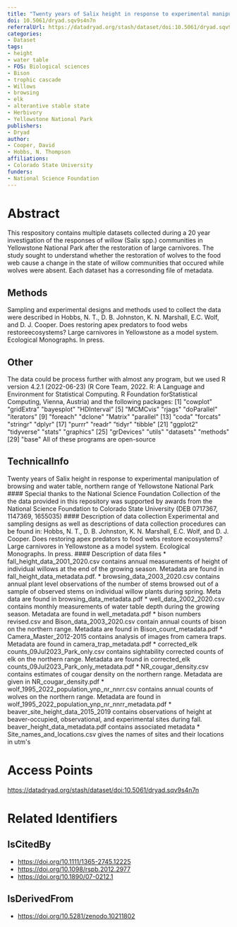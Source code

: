 ```yaml
---
title: "Twenty years of Salix height in response to experimental manipulation of browsing and water table, northern range of Yellowstone National Park"
doi: 10.5061/dryad.sqv9s4n7n
referralUrl: https://datadryad.org/stash/dataset/doi:10.5061/dryad.sqv9s4n7n
categories:
- Dataset
tags:
- height
- water table
- FOS: Biological sciences
- Bison
- trophic cascade
- Willows
- browsing
- elk
- alterantive stable state
- Herbivory
- Yellowstone National Park
publishers:
- Dryad
author:
- Cooper, David
- Hobbs, N. Thompson
affiliations:
- Colorado State University
funders:
- National Science Foundation
---
```


# Abstract
This respository contains multiple datasets collected during a 20 year investigation of the responses of willow (Salix spp.) communities in Yellowstone National Park after the restoration of large carnivores. The study sought to understand whether the restoration of wolves to the food web cause a change in the state of willow communities that occured while wolves were absent. Each dataset has a corresonding file of metadata.

## Methods
Sampling and experimental designs and methods used to collect the data were described in Hobbs, N. T., D. B. Johnston, K. N. Marshall, E.C. Wolf, and D. J. Cooper. Does restoring apex predators to food webs restoreecosystems? Large carnivores in Yellowstone as a model system. Ecological Monographs. In press.

## Other
The data could be process further with almost any program, but we used R version 4.2.1 (2022-06-23) (R Core Team, 2022. R: A Language and Environment for Statistical Computing. R Foundation forStatistical Computing, Vienna, Austria) and the following packages: [1] "cowplot" "gridExtra" "bayesplot" "HDInterval" [5] "MCMCvis" "rjags" "doParallel" "iterators" [9] "foreach" "dclone" "Matrix" "parallel" [13] "coda" "forcats" "stringr" "dplyr" [17] "purrr" "readr" "tidyr" "tibble" [21] "ggplot2" "tidyverse" "stats" "graphics" [25] "grDevices" "utils" "datasets" "methods" [29] "base" All of these programs are open-source

## TechnicalInfo
Twenty years of Salix height in response to experimental manipulation of browsing and water table, northern range of Yellowstone National Park #### Special thanks to the National Science Foundation Collection of the the data provided in this repository was supported by awards from the National Science Foundation to Colorado State University (DEB 0717367, 1147369, 1655035) #### Description of data collection Experimental and sampling designs as well as descriptions of data collection procedures can be found in: Hobbs, N. T., D. B. Johnston, K. N. Marshall, E.C. Wolf, and D. J. Cooper. Does restoring apex predators to food webs restore ecosystems? Large carnivores in Yellowstone as a model system. Ecological Monographs. In press. #### Description of data files * fall\_height\_data\_2001\_2020.csv contains annual measurements of height of individual willows at the end of the growing season. Metadata are found in fall\_height\_data\_metadata.pdf. * browsing\_data\_2003\_2020.csv contains annual plant level observations of the number of stems browsed out of a sample of observed stems on individual willow plants during spring. Meta data are found in browsing\_data\_metadata.pdf * well\_data\_2002\_2020.csv contains monthly measurements of water table depth during the growing season. Metadata are found in well\_metadata.pdf * bison numbers revised.csv and Bison\_data\_2003\_2020.csv contain annual counts of bison on the northern range. Metadata are found in Bison\_count\_metadata.pdf * Camera\_Master\_2012-2015 contains analysis of images from camera traps. Metadata are found in camera\_trap\_metadata.pdf * corrected\_elk counts\_09Jul2023\_Park\_only.csv contains sightability corrected counts of elk on the northern range. Metadata are found in corrected\_elk counts\_09Jul2023\_Park\_only\_metadata.pdf * NR\_cougar\_density.csv contains estimates of cougar density on the northern range. Metadata are given in NR\_cougar\_density.pdf * wolf\_1995\_2022\_population\_ynp\_nr\_nnrr.csv contains annual counts of wolves on the northern range. Metadata are found in wolf\_1995\_2022\_population\_ynp\_nr\_nnrr\_metadata.pdf * beaver\_site\_height\_data\_2015\_2019 contains observations of height at beaver-occupied, observational, and experimental sites during fall. beaver\_height\_data\_metadata.pdf contains associated metadata * Site\_names\_and\_locations.csv gives the names of sites and their locations in utm's

# Access Points
https://datadryad.org/stash/dataset/doi:10.5061/dryad.sqv9s4n7n

# Related Identifiers
## IsCitedBy
- https://doi.org/10.1111/1365-2745.12225
- https://doi.org/10.1098/rspb.2012.2977
- https://doi.org/10.1890/07-0212.1
## IsDerivedFrom
- https://doi.org/10.5281/zenodo.10211802